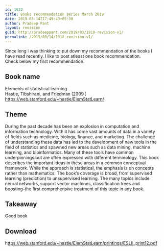 ```yaml
---
id: 1922
title: Books recommendation series March 2019
date: 2019-03-14T17:49:43+05:30
author: Pradeep Pant
layout: revision
guid: http://pradeeppant.com/2019/03/1918-revision-v1/
permalink: /2019/03/14/1918-revision-v1/
---
```

Since long I was thinking to put down my recommendation of the books I have read recently. I like to post atleast one book recommendation.  
Check below my first recommendation. 

## Book name

Elements of statistical learning  
Hastie, Tibshirani, and Friedman (2009 )  
 <https://web.stanford.edu/~hastie/ElemStatLearn/>  


## Theme

During the past decade has been an explosion in computation and information technology. With it has come vast amounts of data in a variety of fields such as medicine, biology, finance, and marketing. The challenge of understanding these data has led to the development of new tools in the field of statistics and spawned new areas such as data mining, machine learning, and bioinformatics. Many of these tools have common underpinnings but are often expressed with different terminology. This book describes the important ideas in these areas in a common conceptual framework. While the approach is statistical, the emphasis is on concepts rather than mathematics. The book&#8217;s coverage is broad, from supervised learning (prediction) to unsupervised learning. The many topics include neural networks, support vector machines, classification trees and boosting&#8211;the first comprehensive treatment of this topic in any book.  

## Takeaway

Good book

## Download

h[ttps://web.stanford.edu/~hastie/ElemStatLearn/printings/ESLII_print12.pdf](https://web.stanford.edu/~hastie/ElemStatLearn/printings/ESLII_print12.pdf)